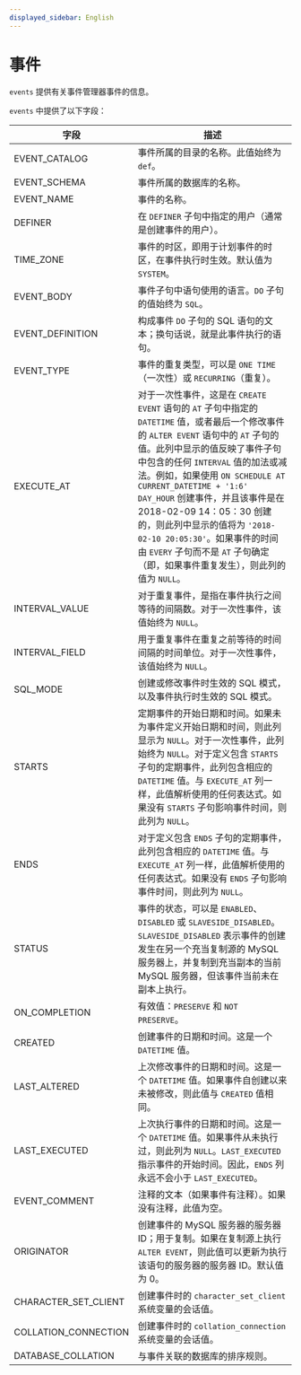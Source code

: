 ```yaml
---
displayed_sidebar: English
---
```


# 事件

`events` 提供有关事件管理器事件的信息。

`events` 中提供了以下字段：

| **字段**            | **描述**                                              |
| -------------------- | ------------------------------------------------------------ |
| EVENT_CATALOG        | 事件所属的目录的名称。此值始终为 `def`。 |
| EVENT_SCHEMA         | 事件所属的数据库的名称。         |
| EVENT_NAME           | 事件的名称。                                       |
| DEFINER              | 在 `DEFINER` 子句中指定的用户（通常是创建事件的用户）。 |
| TIME_ZONE            | 事件的时区，即用于计划事件的时区，在事件执行时生效。默认值为 `SYSTEM`。 |
| EVENT_BODY           | 事件子句中语句使用的语言。`DO` 子句的值始终为 `SQL`。 |
| EVENT_DEFINITION     | 构成事件 `DO` 子句的 SQL 语句的文本；换句话说，就是此事件执行的语句。 |
| EVENT_TYPE           | 事件的重复类型，可以是 `ONE TIME`（一次性）或 `RECURRING`（重复）。 |
| EXECUTE_AT           | 对于一次性事件，这是在 `CREATE EVENT` 语句的 `AT` 子句中指定的 `DATETIME` 值，或者最后一个修改事件的 `ALTER EVENT` 语句中的 `AT` 子句的值。此列中显示的值反映了事件子句中包含的任何 `INTERVAL` 值的加法或减法。例如，如果使用 `ON SCHEDULE AT CURRENT_DATETIME + '1:6' DAY_HOUR` 创建事件，并且该事件是在 2018-02-09 14：05：30 创建的，则此列中显示的值将为 `'2018-02-10 20:05:30'`。如果事件的时间由 `EVERY` 子句而不是 `AT` 子句确定（即，如果事件重复发生），则此列的值为 `NULL`。 |
| INTERVAL_VALUE       | 对于重复事件，是指在事件执行之间等待的间隔数。对于一次性事件，该值始终为 `NULL`。 |
| INTERVAL_FIELD       | 用于重复事件在重复之前等待的时间间隔的时间单位。对于一次性事件，该值始终为 `NULL`。 |
| SQL_MODE             | 创建或修改事件时生效的 SQL 模式，以及事件执行时生效的 SQL 模式。 |
| STARTS               | 定期事件的开始日期和时间。如果未为事件定义开始日期和时间，则此列显示为 `NULL`。对于一次性事件，此列始终为 `NULL`。对于定义包含 `STARTS` 子句的定期事件，此列包含相应的 `DATETIME` 值。与 `EXECUTE_AT` 列一样，此值解析使用的任何表达式。如果没有 `STARTS` 子句影响事件时间，则此列为 `NULL`。 |
| ENDS                 | 对于定义包含 `ENDS` 子句的定期事件，此列包含相应的 `DATETIME` 值。与 `EXECUTE_AT` 列一样，此值解析使用的任何表达式。如果没有 `ENDS` 子句影响事件时间，则此列为 `NULL`。 |
| STATUS               | 事件的状态，可以是 `ENABLED`、`DISABLED` 或 `SLAVESIDE_DISABLED`。`SLAVESIDE_DISABLED` 表示事件的创建发生在另一个充当复制源的 MySQL 服务器上，并复制到充当副本的当前 MySQL 服务器，但该事件当前未在副本上执行。 |
| ON_COMPLETION        | 有效值：`PRESERVE` 和 `NOT PRESERVE`。                 |
| CREATED              | 创建事件的日期和时间。这是一个 `DATETIME` 值。 |
| LAST_ALTERED         | 上次修改事件的日期和时间。这是一个 `DATETIME` 值。如果事件自创建以来未被修改，则此值与 `CREATED` 值相同。 |
| LAST_EXECUTED        | 上次执行事件的日期和时间。这是一个 `DATETIME` 值。如果事件从未执行过，则此列为 `NULL`。`LAST_EXECUTED` 指示事件的开始时间。因此，`ENDS` 列永远不会小于 `LAST_EXECUTED`。 |
| EVENT_COMMENT        | 注释的文本（如果事件有注释）。如果没有注释，此值为空。 |
| ORIGINATOR           | 创建事件的 MySQL 服务器的服务器 ID；用于复制。如果在复制源上执行 `ALTER EVENT`，则此值可以更新为执行该语句的服务器的服务器 ID。默认值为 0。 |
| CHARACTER_SET_CLIENT | 创建事件时的 `character_set_client` 系统变量的会话值。 |
| COLLATION_CONNECTION | 创建事件时的 `collation_connection` 系统变量的会话值。 |
| DATABASE_COLLATION   | 与事件关联的数据库的排序规则。 |

